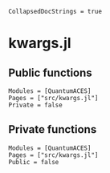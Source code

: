 ```@meta
CollapsedDocStrings = true
```

# kwargs.jl

## Public functions

```@autodocs
Modules = [QuantumACES]
Pages = ["src/kwargs.jl"]
Private = false
```

## Private functions

```@autodocs
Modules = [QuantumACES]
Pages = ["src/kwargs.jl"]
Public = false
```
